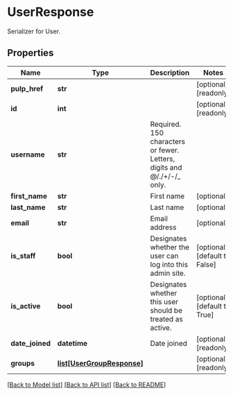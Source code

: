 # UserResponse

Serializer for User.
## Properties
Name | Type | Description | Notes
------------ | ------------- | ------------- | -------------
**pulp_href** | **str** |  | [optional] [readonly] 
**id** | **int** |  | [optional] [readonly] 
**username** | **str** | Required. 150 characters or fewer. Letters, digits and @/./+/-/_ only. | 
**first_name** | **str** | First name | [optional] 
**last_name** | **str** | Last name | [optional] 
**email** | **str** | Email address | [optional] 
**is_staff** | **bool** | Designates whether the user can log into this admin site. | [optional] [default to False]
**is_active** | **bool** | Designates whether this user should be treated as active. | [optional] [default to True]
**date_joined** | **datetime** | Date joined | [optional] [readonly] 
**groups** | [**list[UserGroupResponse]**](UserGroupResponse.md) |  | [optional] [readonly] 

[[Back to Model list]](../README.md#documentation-for-models) [[Back to API list]](../README.md#documentation-for-api-endpoints) [[Back to README]](../README.md)


